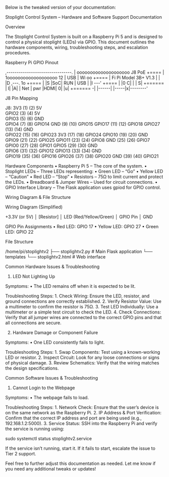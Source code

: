Below is the tweaked version of your documentation:

Stoplight Control System – Hardware and Software Support Documentation

Overview

The Stoplight Control System is built on a Raspberry Pi 5 and is designed to control a physical stoplight (LEDs) via GPIO. This document outlines the hardware components, wiring, troubleshooting steps, and escalation procedures.

Raspberry Pi GPIO Pinout

,--------------------------------.
| oooooooooooooooooooo J8 PoE +====
| 1ooooooooooooooooooo   12   | USB
|  Wi                    oo   +====
|  Fi  Pi Model 3B+ V1.3         |
| |D     ,---.           1o   +====
| |S     |SoC|            RUN | USB
| |I     ---'                +====
| |0               C|            |
|                  S|       +======
|                  I| |A|   |   Net
| pwr      |HDMI|  0| |u|   +======
-| |------|    |-----|x|--------'

J8 Pin Mapping

J8:
   3V3  (1) (2)  5V    
 GPIO2  (3) (4)  5V    
 GPIO3  (5) (6)  GND   
 GPIO4  (7) (8)  GPIO14
   GND  (9) (10) GPIO15
GPIO17 (11) (12) GPIO18
GPIO27 (13) (14) GND   
GPIO22 (15) (16) GPIO23
   3V3 (17) (18) GPIO24
GPIO10 (19) (20) GND   
 GPIO9 (21) (22) GPIO25
GPIO11 (23) (24) GPIO8 
   GND (25) (26) GPIO7 
 GPIO0 (27) (28) GPIO1 
 GPIO5 (29) (30) GND   
 GPIO6 (31) (32) GPIO12
GPIO13 (33) (34) GND   
GPIO19 (35) (36) GPIO16
GPIO26 (37) (38) GPIO20
   GND (39) (40) GPIO21

Hardware Components
	•	Raspberry Pi 5 – The core of the system.
	•	Stoplight LEDs – Three LEDs representing:
	•	Green LED – “Go”
	•	Yellow LED – “Caution”
	•	Red LED – “Stop”
	•	Resistors – 75Ω to limit current and protect the LEDs.
	•	Breadboard & Jumper Wires – Used for circuit connections.
	•	GPIO Interface Library – The Flask application uses gpiod for GPIO control.

Wiring Diagram & File Structure

Wiring Diagram (Simplified)

   +3.3V (or 5V)
       │
    [Resistor]
       │
     LED (Red/Yellow/Green)
       │
     GPIO Pin
       │
      GND

GPIO Pin Assignments
	•	Red LED: GPIO 17
	•	Yellow LED: GPIO 27
	•	Green LED: GPIO 22

File Structure

/home/pi/stoplightv2
├── stoplightv2.py      # Main Flask application
└── templates
    └── stoplightv2.html   # Web interface

Common Hardware Issues & Troubleshooting

1. LED Not Lighting Up

Symptoms:
	•	The LED remains off when it is expected to be lit.

Troubleshooting Steps:
	1.	Check Wiring: Ensure the LED, resistor, and ground connections are correctly established.
	2.	Verify Resistor Value: Use a multimeter to confirm the resistor is 75Ω.
	3.	Test LED Individually: Use a multimeter or a simple test circuit to check the LED.
	4.	Check Connections: Verify that all jumper wires are connected to the correct GPIO pins and that all connections are secure.

2. Hardware Damage or Component Failure

Symptoms:
	•	One LED consistently fails to light.

Troubleshooting Steps:
	1.	Swap Components: Test using a known-working LED or resistor.
	2.	Inspect Circuit: Look for any loose connections or signs of physical damage.
	3.	Review Schematics: Verify that the wiring matches the design specifications.

Common Software Issues & Troubleshooting

1. Cannot Login to the Webpage

Symptoms:
	•	The webpage fails to load.

Troubleshooting Steps:
	1.	Network Check: Ensure that the user’s device is on the same network as the Raspberry Pi.
	2.	IP Address & Port Verification: Confirm that the correct IP address and port are being used (e.g., 192.168.1.2:5000).
	3.	Service Status: SSH into the Raspberry Pi and verify the service is running using:

sudo systemctl status stoplightv2.service

If the service isn’t running, start it. If it fails to start, escalate the issue to Tier 2 support.

Feel free to further adjust this documentation as needed. Let me know if you need any additional tweaks or updates!

